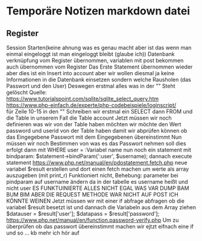 # Temporäre Notizen markdown datei

## Register
Session Starten(keine ahnung was es genau macht aber ist das wenn man einmal eingeloggt ist man eingeloggt bleibt (glaube ich))
Datenbank verknüpfung vom Register übernommen, variablen mit post bekommen auch übernommen vom Register
Das Erste Statement übernommen wieder aber dies ist ein Insert into account aber wir wollen diesmal ja keine Informationen in die Datenbank einsetzen sondern welche Rausholen (das Passwort und den User)
Deswegen erstmal alles was in der "" Steht gelöscht
Quelle:  https://www.tutorialspoint.com/sqlite/sqlite_select_query.htm https://www.php-einfach.de/experte/php-codebeispiele/loginscript/  
für Zeile 10-15
in den "" Schreiben wir erstmal ein SELECT dann FROM und die Table in unserem Fall die Table account
Jetzt müssen wir noch definieren was wir von der Table haben möchten
wir möchte den Wert password und userid von der Table haben damit wir abprüfen können ob das Eingegebene Passwort mit dem Eingegebenen übereinstimmt
Nun müssen wir noch Bestimmen von was es das Passwort nehmen soll dies erfolgt dann mit WHERE user = :Variabel name
nun noch ein statement mit bindparam: $statement->bindParam(':user', $username);
dannach execute statement
https://www.php.net/manual/en/pdostatement.fetch.php
neue variabel $result erstellen und dort einen fetch machen um werte als array auszugeben (mit print_r)
Funktioniert nicht, Behebung: parameter bei pindparam auf username ändern da in der tabelle es username heißt und nicht user
ES FUNKTUINIERTE ALLES NICHT EGAL WAS VAR DUMP BAM BUM BIM ABER DIE REQUEST METHODE WAR NICHT AUF POST ICH KÖNNTE WEINEN
Jetzt müssen wir mit einer if abfrage abfragen ob die variabel $result besetzt ist 
und dannach die Variabeln aus dem Array ziehen $datauser = $result['user']; $datapass = $result['password']; 
https://www.php.net/manual/en/function.password-verify.php 
Um zu überprüfen ob das passwort übereinstimmt machen wir ejtzt eifnach eine if und so ... kb mehr ich hör auf